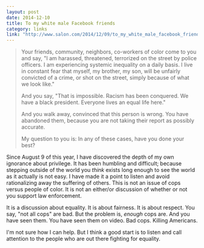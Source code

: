 ```yaml
---
layout: post
date: 2014-12-10
title: To my white male Facebook friends
category: links
link: "http://www.salon.com/2014/12/09/to_my_white_male_facebook_friends/"
---
```


> Your friends, community, neighbors, co-workers of color come to you and say, "I am harassed, threatened, terrorized on the street by police officers. I am experiencing systemic inequality on a daily basis. I live in constant fear that myself, my brother, my son, will be unfairly convicted of a crime, or shot on the street, simply because of what we look like."
>
> And you say, "That is impossible. Racism has been conquered. We have a black president. Everyone lives an equal life here."
>
> And you walk away, convinced that this person is wrong. You have abandoned them, because you are not taking their report as possibly accurate.
>
> My question to you is: In any of these cases, have you done your best?

Since August 9 of this year, I have discovered the depth of my own ignorance about privilege. It has been humbling and difficult; because stepping outside of the world you _think_ exists long enough to see the world as it actually is not easy. I have made it a point to listen and avoid rationalizing away the suffering of others. This is not an issue of cops versus people of color. It is not an either/or discussion of whether or not you support law enforcement.

It is a discussion about equality. It is about fairness. It is about respect. You say, "not all cops" are bad. But the problem is, _enough_ cops are. And you have seen them. You have seen them on video. Bad cops. Killing Americans.

I'm not sure how I can help. But I think a good start is to listen and call attention to the people who are out there fighting for equality.
